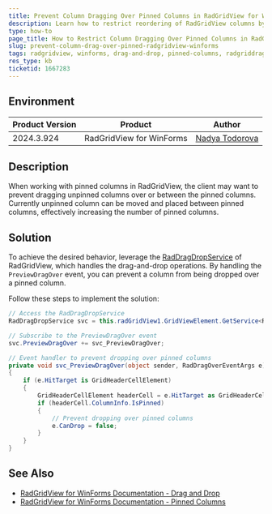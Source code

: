 ```yaml
---
title: Prevent Column Dragging Over Pinned Columns in RadGridView for WinForms
description: Learn how to restrict reordering of RadGridView columns by preventing columns from being dragged over pinned columns.
type: how-to
page_title: How to Restrict Column Dragging Over Pinned Columns in RadGridView for WinForms
slug: prevent-column-drag-over-pinned-radgridview-winforms
tags: radgridview, winforms, drag-and-drop, pinned-columns, radgriddragdropservice
res_type: kb
ticketid: 1667283
---
```


## Environment

|Product Version|Product|Author|
|----|----|----|
|2024.3.924|RadGridView for WinForms|[Nadya Todorova](https://www.telerik.com/blogs/author/nadya-karaivanova)|

## Description

When working with pinned columns in RadGridView, the client may want to prevent dragging unpinned columns over or between the pinned columns. Currently unpinned column can be moved and placed between pinned columns, effectively increasing the number of pinned columns. 

## Solution

To achieve the desired behavior, leverage the [RadDragDropService](https://docs.telerik.com/devtools/winforms/controls/gridview/drag-and-drop/radgridviewdragdropservice) of RadGridView, which handles the drag-and-drop operations. By handling the `PreviewDragOver` event, you can prevent a column from being dropped over a pinned column.

Follow these steps to implement the solution:

````C#
// Access the RadDragDropService
RadDragDropService svc = this.radGridView1.GridViewElement.GetService<RadDragDropService>();

// Subscribe to the PreviewDragOver event
svc.PreviewDragOver += svc_PreviewDragOver;

// Event handler to prevent dropping over pinned columns
private void svc_PreviewDragOver(object sender, RadDragOverEventArgs e)
{
    if (e.HitTarget is GridHeaderCellElement)
    {
        GridHeaderCellElement headerCell = e.HitTarget as GridHeaderCellElement;
        if (headerCell.ColumnInfo.IsPinned)
        {
            // Prevent dropping over pinned columns
            e.CanDrop = false;
        }
    }
}

````

## See Also

- [RadGridView for WinForms Documentation - Drag and Drop](https://docs.telerik.com/devtools/winforms/controls/gridview/drag-and-drop/radgridviewdragdropservice)
- [RadGridView for WinForms Documentation - Pinned Columns](https://docs.telerik.com/devtools/winforms/controls/gridview/columns/pinned-columns)
